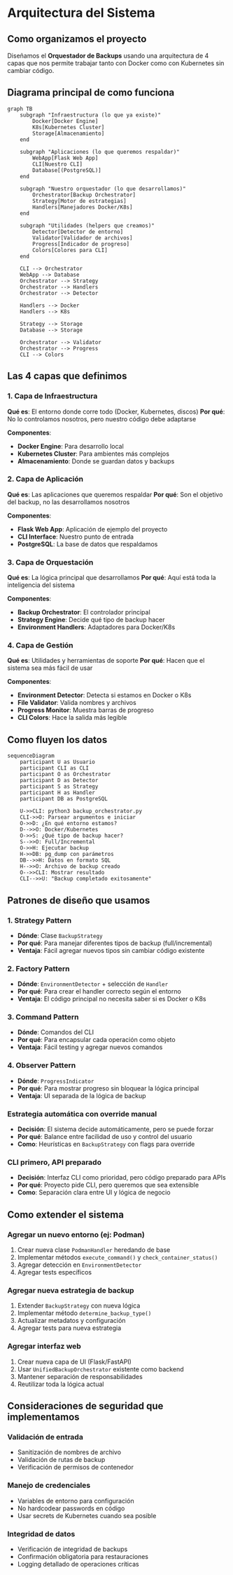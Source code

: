 # Arquitectura del Sistema

## Como organizamos el proyecto

Diseñamos el **Orquestador de Backups** usando una arquitectura de 4 capas que nos permite trabajar tanto con Docker como con Kubernetes sin cambiar código.

## Diagrama principal de como funciona

```mermaid
graph TB
    subgraph "Infraestructura (lo que ya existe)"
        Docker[Docker Engine]
        K8s[Kubernetes Cluster] 
        Storage[Almacenamiento]
    end
    
    subgraph "Aplicaciones (lo que queremos respaldar)"
        WebApp[Flask Web App]
        CLI[Nuestro CLI]
        Database[(PostgreSQL)]
    end
    
    subgraph "Nuestro orquestador (lo que desarrollamos)"
        Orchestrator[Backup Orchestrator]
        Strategy[Motor de estrategias]
        Handlers[Manejadores Docker/K8s]
    end
    
    subgraph "Utilidades (helpers que creamos)"
        Detector[Detector de entorno]
        Validator[Validador de archivos]
        Progress[Indicador de progreso]
        Colors[Colores para CLI]
    end
    
    CLI --> Orchestrator
    WebApp --> Database
    Orchestrator --> Strategy
    Orchestrator --> Handlers
    Orchestrator --> Detector
    
    Handlers --> Docker
    Handlers --> K8s
    
    Strategy --> Storage
    Database --> Storage
    
    Orchestrator --> Validator
    Orchestrator --> Progress
    CLI --> Colors
```

## Las 4 capas que definimos

### 1. Capa de Infraestructura
**Qué es**: El entorno donde corre todo (Docker, Kubernetes, discos)
**Por qué**: No lo controlamos nosotros, pero nuestro código debe adaptarse

**Componentes**:
- **Docker Engine**: Para desarrollo local
- **Kubernetes Cluster**: Para ambientes más complejos  
- **Almacenamiento**: Donde se guardan datos y backups

### 2. Capa de Aplicación
**Qué es**: Las aplicaciones que queremos respaldar
**Por qué**: Son el objetivo del backup, no las desarrollamos nosotros

**Componentes**:
- **Flask Web App**: Aplicación de ejemplo del proyecto
- **CLI Interface**: Nuestro punto de entrada
- **PostgreSQL**: La base de datos que respaldamos

### 3. Capa de Orquestación 
**Qué es**: La lógica principal que desarrollamos
**Por qué**: Aquí está toda la inteligencia del sistema

**Componentes**:
- **Backup Orchestrator**: El controlador principal
- **Strategy Engine**: Decide qué tipo de backup hacer
- **Environment Handlers**: Adaptadores para Docker/K8s

### 4. Capa de Gestión
**Qué es**: Utilidades y herramientas de soporte
**Por qué**: Hacen que el sistema sea más fácil de usar

**Componentes**:
- **Environment Detector**: Detecta si estamos en Docker o K8s
- **File Validator**: Valida nombres y archivos
- **Progress Monitor**: Muestra barras de progreso
- **CLI Colors**: Hace la salida más legible

## Como fluyen los datos

```mermaid
sequenceDiagram
    participant U as Usuario
    participant CLI as CLI
    participant O as Orchestrator  
    participant D as Detector
    participant S as Strategy
    participant H as Handler
    participant DB as PostgreSQL
    
    U->>CLI: python3 backup_orchestrator.py
    CLI->>O: Parsear argumentos e iniciar
    O->>D: ¿En qué entorno estamos?
    D-->>O: Docker/Kubernetes
    O->>S: ¿Qué tipo de backup hacer?
    S-->>O: Full/Incremental
    O->>H: Ejecutar backup
    H->>DB: pg_dump con parámetros
    DB-->>H: Datos en formato SQL
    H-->>O: Archivo de backup creado
    O-->>CLI: Mostrar resultado
    CLI-->>U: "Backup completado exitosamente"
```

## Patrones de diseño que usamos

### 1. Strategy Pattern
- **Dónde**: Clase `BackupStrategy`
- **Por qué**: Para manejar diferentes tipos de backup (full/incremental)
- **Ventaja**: Fácil agregar nuevos tipos sin cambiar código existente

### 2. Factory Pattern  
- **Dónde**: `EnvironmentDetector` + selección de `Handler`
- **Por qué**: Para crear el handler correcto según el entorno
- **Ventaja**: El código principal no necesita saber si es Docker o K8s

### 3. Command Pattern
- **Dónde**: Comandos del CLI
- **Por qué**: Para encapsular cada operación como objeto
- **Ventaja**: Fácil testing y agregar nuevos comandos

### 4. Observer Pattern
- **Dónde**: `ProgressIndicator` 
- **Por qué**: Para mostrar progreso sin bloquear la lógica principal
- **Ventaja**: UI separada de la lógica de backup

### Estrategia automática con override manual
- **Decisión**: El sistema decide automáticamente, pero se puede forzar
- **Por qué**: Balance entre facilidad de uso y control del usuario
- **Como**: Heurísticas en `BackupStrategy` con flags para override

### CLI primero, API preparado
- **Decisión**: Interfaz CLI como prioridad, pero código preparado para APIs
- **Por qué**: Proyecto pide CLI, pero queremos que sea extensible  
- **Como**: Separación clara entre UI y lógica de negocio

## Como extender el sistema

### Agregar un nuevo entorno (ej: Podman)
1. Crear nueva clase `PodmanHandler` heredando de base
2. Implementar métodos `execute_command()` y `check_container_status()`  
3. Agregar detección en `EnvironmentDetector`
4. Agregar tests específicos

### Agregar nueva estrategia de backup
1. Extender `BackupStrategy` con nueva lógica
2. Implementar método `determine_backup_type()`
3. Actualizar metadatos y configuración
4. Agregar tests para nueva estrategia

### Agregar interfaz web
1. Crear nueva capa de UI (Flask/FastAPI)
2. Usar `UnifiedBackupOrchestrator` existente como backend
3. Mantener separación de responsabilidades
4. Reutilizar toda la lógica actual

## Consideraciones de seguridad que implementamos

### Validación de entrada
- Sanitización de nombres de archivo
- Validación de rutas de backup  
- Verificación de permisos de contenedor

### Manejo de credenciales
- Variables de entorno para configuración
- No hardcodear passwords en código
- Usar secrets de Kubernetes cuando sea posible

### Integridad de datos
- Verificación de integridad de backups
- Confirmación obligatoria para restauraciones
- Logging detallado de operaciones críticas

